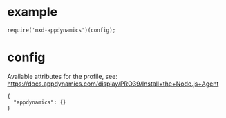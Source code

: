 # example

```
require('mxd-appdynamics')(config);
```


# config

Available attributes for the profile, see: https://docs.appdynamics.com/display/PRO39/Install+the+Node.js+Agent

```
{
  "appdynamics": {}
}
```
